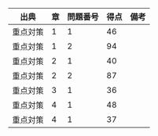 

| 出典 | 章 | 問題番号 | 得点 | 備考 |
| ----------- | ------ | ------ | ------- | ---------------------------------- |
| 重点対策 | 1 | 1 | 46 | |
| 重点対策 | 1 | 2 | 94 | |
| 重点対策 | 2 | 1 | 40 | |
| 重点対策 | 2 | 2 | 87 | |
| 重点対策 | 3 | 1 | 36 | |
| 重点対策 | 4 | 1 | 48 | |
| 重点対策 | 4 | 1 | 37 | |